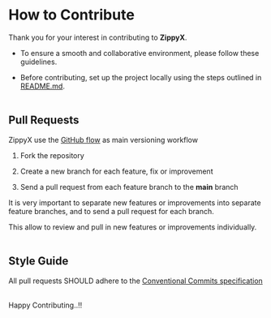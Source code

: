 # How to Contribute

Thank you for your interest in contributing to **ZippyX**. 

- To ensure a smooth and collaborative environment, please follow these guidelines. 

- Before contributing, set up the project locally using the steps outlined in [README.md](./README.md#docker-setup).
</br></br>

## Pull Requests

ZippyX use the [GitHub flow](https://guides.github.com/introduction/flow/) as main versioning workflow

1. Fork the repository

2. Create a new branch for each feature, fix or improvement

3. Send a pull request from each feature branch to the **main** branch

It is very important to separate new features or improvements into separate feature branches, and to send a pull request for each branch.

This allow to review and pull in new features or improvements individually.
</br></br>

## Style Guide

All pull requests SHOULD adhere to the [Conventional Commits specification](https://conventionalcommits.org/)
</br></br>

Happy Contributing..!!